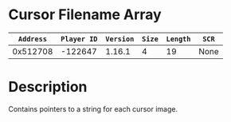 # Cursor Filename Array

| `Address` | `Player ID` | `Version` | `Size` | `Length` | `SCR` |
| ---------- | ----------- | --------- | ------ | -------- | ---- |
| 0x512708 | -122647 | 1.16.1 | 4 | 19 | None |

# Description

Contains pointers to a string for each cursor image.